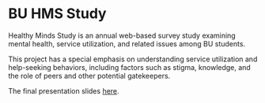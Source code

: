 # BU HMS Study

Healthy Minds Study is an annual web-based survey study examining mental health, service utilization, and related issues among BU students.

This project has a special emphasis on understanding service utilization and help-seeking behaviors, including factors such as stigma, knowledge, and the role of peers and other potential gatekeepers. 

The final presentation slides [here](https://drive.google.com/file/d/0B1W42v1m5rn5amc2ZUVSTWtPeWs/view?usp=sharing).
